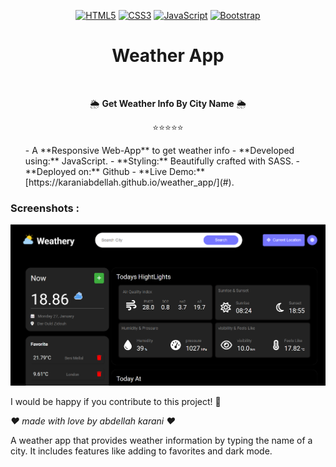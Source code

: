 

<div align="center">
  
[![HTML5](https://img.shields.io/badge/HTML5-E34F26?style=for-the-badge&logo=html5&logoColor=white)](https://developer.mozilla.org/en-US/docs/Web/HTML) 
[![CSS3](https://img.shields.io/badge/CSS3-1572B6?style=for-the-badge&logo=css3&logoColor=white)](https://developer.mozilla.org/en-US/docs/Web/CSS) 
[![JavaScript](https://img.shields.io/badge/JavaScript-F7DF1E?style=for-the-badge&logo=javascript&logoColor=black)](https://developer.mozilla.org/en-US/docs/Web/JavaScript) 
[![Bootstrap](https://img.shields.io/badge/Bootstrap-7952B3?style=for-the-badge&logo=bootstrap&logoColor=white)](https://getbootstrap.com/) 

</div>


<div align="center">

# Weather App 
<br>

🌦️ **Get Weather Info By City Name** 🌦️  

⭐⭐⭐⭐⭐  

</div>


<ul>
- A **Responsive Web-App** to get weather info
- **Developed using:** JavaScript.  
- **Styling:** Beautifully crafted with SASS.
- **Deployed on:** Github  
- **Live Demo:** [https://karaniabdellah.github.io/weather_app/](#).
</ul>

### Screenshots :
<img src="images/weather_app.png">



I would be happy if you contribute to this project! 🙌


*❤️ made with love by abdellah karani ❤️*




A weather app that provides weather information by typing the name of a city. It includes features like adding to favorites and dark mode.



